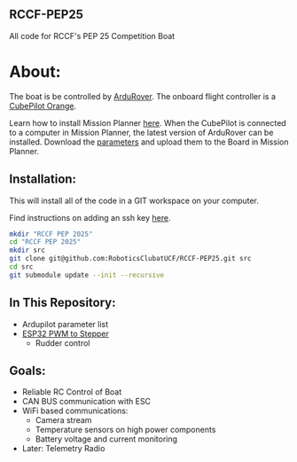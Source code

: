 ## RCCF-PEP25
All code for RCCF's PEP 25 Competition Boat

# About:
The boat is be controlled by [ArduRover](https://ardupilot.org/rover/). The onboard flight controller is a [CubePilot Orange](https://ardupilot.org/copter/docs/common-thecubeorange-overview.html).

Learn how to install Mission Planner [here](https://ardupilot.org/planner/docs/mission-planner-installation.html). When the CubePilot is connected to a computer in Mission Planner, the latest version of ArduRover can be installed. Download the [parameters](PEP25ArdupilotParameters.param) and upload them to the Board in Mission Planner.

## Installation:
This will install all of the code in a GIT workspace on your computer.

Find instructions on adding an ssh key [here](https://docs.github.com/en/authentication/connecting-to-github-with-ssh/adding-a-new-ssh-key-to-your-github-account).

```bash
mkdir "RCCF PEP 2025"
cd "RCCF PEP 2025"
mkdir src
git clone git@github.com:RoboticsClubatUCF/RCCF-PEP25.git src
cd src
git submodule update --init --recursive
```

## In This Repository:
- Ardupilot parameter list
- [ESP32 PWM to Stepper](https://github.com/RoboticsClubatUCF/ESP32-PWM-to-Stepper/tree/8160392d6b5879aeb35a627ed0b1841411643998)
	- Rudder control

## Goals:
- Reliable RC Control of Boat
- CAN BUS communication with ESC
- WiFi based communications:
	- Camera stream
	- Temperature sensors on high power components
	- Battery voltage and current monitoring
- Later: Telemetry Radio
